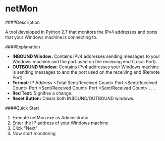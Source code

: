 # netMon

####Description

A tool developed in Python 2.7 that monitors the IPv4 addresses and ports that your Windows machine is connecting to.

####Explanation

* **INBOUND Window:** Contains IPv4 addresses sending messages to your Windows machine and the port used on the receiving end (Local Port).
* **OUTBOUND Window:** Contains IPv4 addresses your Windows machine is sending messages to and the port used on the receiving end (Remote Port).
* **Format:** IP Address <Total Sent/Received Count>    Port <Sent/Received Count>    Port <Sent/Received Count>    Port <Sent/Received Count> . . .
* **Red Text:** Signifies a change.
* **Reset Button:** Clears both INBOUND/OUTBOUND windows.

####Quick Start

1. Execute netMon.exe as Administrator
2. Enter the IP address of your Windows machine
3. Click "Next"
4. Now start monitoring